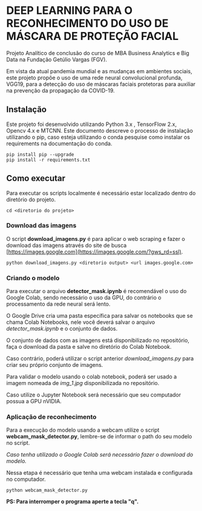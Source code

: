 # DEEP LEARNING PARA O RECONHECIMENTO DO USO DE MÁSCARA DE PROTEÇÃO FACIAL

Projeto Analítico de conclusão do curso de MBA Business Analytics e Big Data na Fundação Getúlio Vargas (FGV). 

 Em vista da atual pandemia mundial e as mudanças em ambientes sociais, este projeto propõe o uso de uma rede neural convolucional profunda, VGG19, para a detecção do uso de máscaras faciais protetoras para auxiliar na prevenção da propagação da COVID-19. 


## Instalação

Este projeto foi  desenvolvido utilizando Python 3.x , TensorFlow 2.x, Opencv 4.x e MTCNN. 
Este documento descreve o processo de instalação utilizando o pip, caso esteja utilizando o conda pesquise como instalar os requirements na documentação do conda. 

    pip install pip --upgrade
    pip install -r requirements.txt

## Como executar

Para executar os scripts localmente é necessário estar localizado dentro do diretório do projeto. 

    cd <diretorio do projeto>

### Download das imagens
O script **download_imagens.py** é para aplicar o web scraping e fazer o download das imagens através do site de busca [https://images.google.com](https://images.google.com/?gws_rd=ssl).

    python download_imagens.py <diretorio output> <url images.google.com>

### Criando o modelo
Para executar o arquivo **detector_mask.ipynb** é recomendável o uso do Google Colab, sendo necessário o uso da GPU, do contrário o processamento da rede neural será lento. 

O Google Drive cria uma pasta específica para salvar os notebooks que se chama Colab Notebooks, nele você deverá salvar o arquivo *detector_mask.ipynb* e o conjunto de dados. 

O conjunto de dados com as imagens está disponibilizado no repositório, faça o download da pasta e salve no diretório do Colab Notebook. 

Caso contrário, poderá utilizar o script anterior *download_imagens.py* para criar seu próprio conjunto de imagens. 

Para validar o modelo usando o colab notebook, poderá ser usado a imagem nomeada de *img_1.jpg* disponibilizada no repositório. 

Caso utilize o Jupyter Notebook será necessário que seu computador possua a GPU nVIDIA. 

### Aplicação de reconhecimento
Para a execução do modelo usando a webcam utilize o script **webcam_mask_detector.py**, lembre-se de informar o path do seu modelo no script. 

*Caso tenha utilizado o Google Colab  será necessário fazer o download do modelo.*

Nessa etapa é necessário que tenha uma webcam instalada e configurada no computador.

    python webcam_mask_detector.py

**PS: Para interromper o programa aperte a tecla "q".**